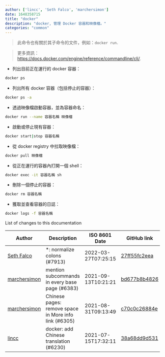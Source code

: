 ```yaml
---
author: ['lincc', 'Seth Falco', 'marchersimon']
date: 1648358715
title: "docker"
description: "docker, 管理 Docker 容器和映像檔。"
categories: "common"
---
```

> 此命令也有關於其子命令的文件，例如：`docker run`.

> 更多資訊：<https://docs.docker.com/engine/reference/commandline/cli/>.

- 列出目前正在運行的 docker 容器：

```bash
docker ps
```

- 列出所有 docker 容器（包括停止的容器）：

```bash
docker ps -a
```

- 透過映像檔啟動容器，並為容器命名：

```bash
docker run --name 容器名稱 映像檔
```

- 啟動或停止現有容器：

```bash
docker start|stop 容器名稱
```

- 從 docker registry 中拉取映像檔：

```bash
docker pull 映像檔
```

- 從正在運行的容器內打開一個 shell：

```bash
docker exec -it 容器名稱 sh
```

- 刪除一個停止的容器：

```bash
docker rm 容器名稱
```

- 獲取並查看容器的日誌：

```bash
docker logs -f 容器名稱
```
List of changes to this documentation


Author | Description | ISO 8601 Date | GitHub link
------|-----|-----|-----
[Seth Falco](mailto:seth@falco.fun) | *: normalize colons (#7913) | 2022-03-27T07:25:15 | [27ff55fc2eea](https://github.com/tldr-pages/tldr/commit/27ff55fc2eea445eb5216c3b1d934960539fc024)
[marchersimon](mailto:50295997+marchersimon@users.noreply.github.com) | mention subcommands in every base page (#6383) | 2021-09-13T10:21:21 | [bd677b8b4826](https://github.com/tldr-pages/tldr/commit/bd677b8b48260e301fb99fea794f4dc1458d1562)
[marchersimon](mailto:50295997+marchersimon@users.noreply.github.com) | Chinese pages: remove space in More info link (#6305) | 2021-08-31T09:13:49 | [c70c0c26884e](https://github.com/tldr-pages/tldr/commit/c70c0c26884ee74fabb640cd842d1e4c72d9df4b)
[lincc](mailto:46962923+blueskyson@users.noreply.github.com) | docker: add Chinese translation (#6230) | 2021-07-15T17:32:11 | [38a68dd9d531](https://github.com/tldr-pages/tldr/commit/38a68dd9d5319cbb90ff789fdbc6371775bc36c6)

